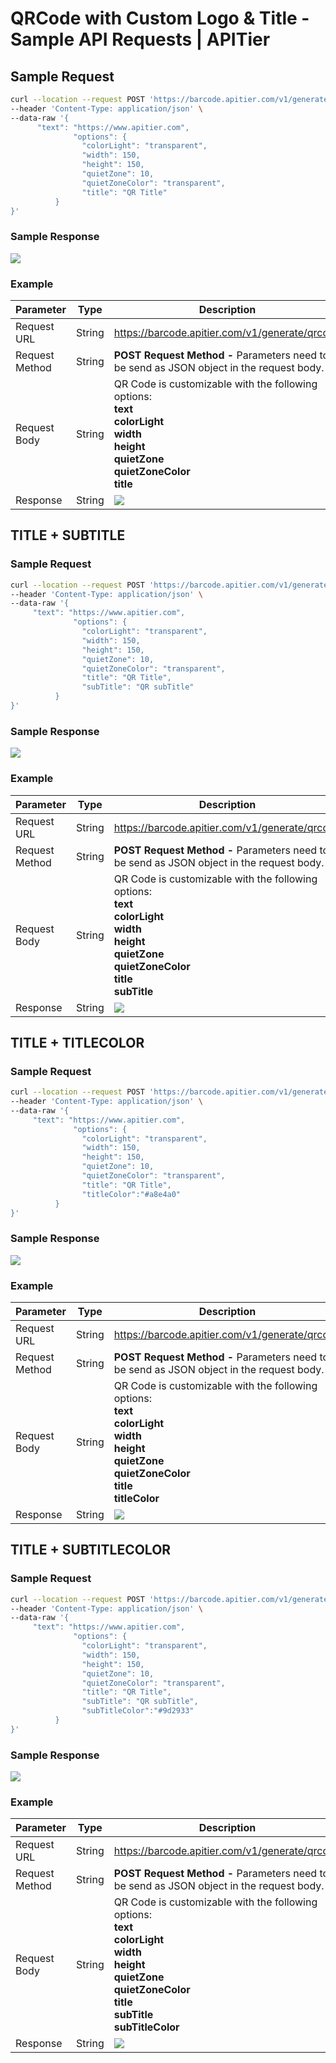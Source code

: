 # QRCode with Custom Logo & Title - Sample API Requests  | APITier

## Sample Request

```bash title="Example Curl Request" 
curl --location --request POST 'https://barcode.apitier.com/v1/generate/qrcode?x-api-key=hv90CBlVBN9R6Tbfx4wsg3CxRTXyk9CA6bvx2f11' \
--header 'Content-Type: application/json' \
--data-raw '{
      "text": "https://www.apitier.com",
              "options": {
                "colorLight": "transparent",
                "width": 150,
                "height": 150,
                "quietZone": 10,
                "quietZoneColor": "transparent",
                "title": "QR Title"
          }
}'
```

### Sample Response

<img src="img/title1.png" />

### Example

| Parameter          | Type    |    Description                            |
| -------------------|-------- | ---------------------------------------   |
| Request URL        | String  |https://barcode.apitier.com/v1/generate/qrcode|
| Request Method     | String  |**POST Request Method -** Parameters need to be send as JSON object in the request body.                                     |
| Request Body       | String  |QR Code is customizable with the following options: <br />**text<br /> colorLight<br /> width <br />height <br />quietZone<br /> quietZoneColor<br /> title**| 
| Response           | String  |<img src="img/title1.png" />              |




## TITLE + SUBTITLE

### Sample Request

```bash title="Example Curl Request"      
curl --location --request POST 'https://barcode.apitier.com/v1/generate/qrcode?x-api-key=hv90CBlVBN9R6Tbfx4wsg3CxRTXyk9CA6bvx2f11' \
--header 'Content-Type: application/json' \
--data-raw '{
     "text": "https://www.apitier.com",
              "options": {
                "colorLight": "transparent",
                "width": 150,
                "height": 150,
                "quietZone": 10,
                "quietZoneColor": "transparent",
                "title": "QR Title",
                "subTitle": "QR subTitle"
          }
}'
```

### Sample Response

<img src="img/title2.png" />

### Example

| Parameter          | Type    |    Description                            |
| -------------------|-------- | ---------------------------------------   |
| Request URL        | String  |https://barcode.apitier.com/v1/generate/qrcode |
| Request Method     | String  |**POST Request Method -** Parameters need to be send as JSON object in the request body.                                         |
| Request Body       | String  |QR Code is customizable with the following options: <br />**text<br /> colorLight<br /> width <br />height <br />quietZone<br /> quietZoneColor<br /> title<br /> subTitle**| 
| Response           | String  |<img src="img/title2.png" />              |




## TITLE + TITLECOLOR

### Sample Request

```bash title="Example Curl Request" 
curl --location --request POST 'https://barcode.apitier.com/v1/generate/qrcode?x-api-key=hv90CBlVBN9R6Tbfx4wsg3CxRTXyk9CA6bvx2f11' \
--header 'Content-Type: application/json' \
--data-raw '{
     "text": "https://www.apitier.com",
              "options": {
                "colorLight": "transparent",
                "width": 150,
                "height": 150,
                "quietZone": 10,
                "quietZoneColor": "transparent",
                "title": "QR Title",
                "titleColor":"#a8e4a0"
          }
}'
```

### Sample Response

<img src="img/title3.png" />

### Example

| Parameter          | Type    |    Description                            |
| -------------------|-------- | ---------------------------------------   |
| Request URL        | String  |https://barcode.apitier.com/v1/generate/qrcode |
| Request Method     | String  |**POST Request Method -** Parameters need to be send as JSON object in the request body.                                         |
| Request Body       | String  |QR Code is customizable with the following options: <br />**text<br /> colorLight<br /> width <br />height <br />quietZone<br /> quietZoneColor<br /> title<br /> titleColor**| 
| Response           | String  |<img src="img/title3.png" />              |




## TITLE + SUBTITLECOLOR

### Sample Request

```bash title="Example Curl Request" 
curl --location --request POST 'https://barcode.apitier.com/v1/generate/qrcode?x-api-key=hv90CBlVBN9R6Tbfx4wsg3CxRTXyk9CA6bvx2f11' \
--header 'Content-Type: application/json' \
--data-raw '{
     "text": "https://www.apitier.com",
              "options": {
                "colorLight": "transparent",
                "width": 150,
                "height": 150,
                "quietZone": 10,
                "quietZoneColor": "transparent",
                "title": "QR Title",
                "subTitle": "QR subTitle",
                "subTitleColor":"#9d2933"
          }
}'
```

### Sample Response

<img src="img/title4.png" />

### Example

| Parameter          | Type    |    Description                            |
| -------------------|-------- | ---------------------------------------   |
| Request URL        | String  |https://barcode.apitier.com/v1/generate/qrcode |
| Request Method     | String  |**POST Request Method -** Parameters need to be send as JSON object in the request body.                                         |
| Request Body       | String  |QR Code is customizable with the following options: <br />**text<br /> colorLight<br /> width <br />height <br />quietZone<br /> quietZoneColor<br /> title<br /> subTitle<br /> subTitleColor**| 
| Response           | String  |<img src="img/title4.png" />              |




